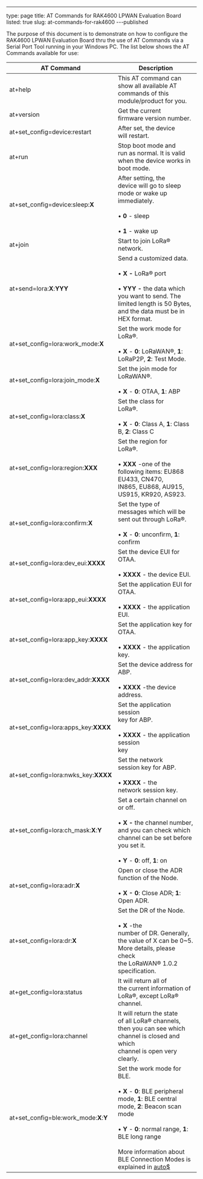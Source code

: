 ---
type: page
title: AT Commands for RAK4600 LPWAN Evaluation Board
listed: true
slug: at-commands-for-rak4600
---published

The purpose of this document is to demonstrate on how to configure the RAK4600 LPWAN Evaluation Board thru the use of AT Commands via a Serial Port Tool running in your Windows PC. The list below shows the AT Commands available for use:

| **AT Command** | **Description** | 
| ---- | ---- | 
| at+help | This AT command can<br>show all available AT commands of this module/product for you. | 
| at+version | Get the current<br>firmware version number. | 
| at+set_config=device:restart | After set, the device<br>will restart. | 
| at+run | Stop boot mode and<br>run as normal. It is valid when the device works in boot mode. | 
| at+set_config=device:sleep:**X** | After setting, the<br>device will go to sleep mode or wake up<br>immediately. <br><br>• **0** - sleep<br><br>• **1** - wake up | 
| at+join | Start to join LoRa®<br>network. | 
| at+send=lora:**X**:**YYY** | Send a customized data.<br><br>• **X -** LoRa® port<br><br>• **YYY -** the data which you want to send. The limited length is 50 Bytes, and the data must be in HEX format. | 
| at+set_config=lora:work_mode:**X** | Set the work mode for LoRa®.<br><br>• **X** - **0**: LoRaWAN®, **1**: LoRaP2P, **2**: Test Mode. | 
| at+set_config=lora:join_mode:**X** | Set the join mode for<br>LoRaWAN®. <br><br>• **X** - **0**: OTAA, **1**: ABP | 
| at+set_config=lora:class:**X** | Set the class for<br>LoRa®. <br><br>• **X** - **0**: Class A, **1**: Class B, **2**: Class C | 
| at+set_config=lora:region:**XXX** | Set the region for<br>LoRa®. <br><br>• **XXX** -one of the<br>following items: EU868 EU433, CN470,<br>IN865, EU868, AU915, US915, KR920, AS923. | 
| at+set_config=lora:confirm:**X** | Set the type of<br>messages which will be sent out through LoRa®.<br><br>• **X** - **0**: unconfirm, **1**: confirm | 
| at+set_config=lora:dev_eui:**XXXX** | Set the device EUI for OTAA. <br><br>• **XXXX** - the device EUI. | 
| at+set_config=lora:app_eui:**XXXX** | Set the application EUI for OTAA. <br><br>• **XXXX** - the application EUI. | 
| at+set_config=lora:app_key:**XXXX** | Set the application key for OTAA. <br><br>• **XXXX** - the application key. | 
| at+set_config=lora:dev_addr:**XXXX** | Set the device address for ABP. <br><br>• **XXXX** -the device address. | 
| at+set_config=lora:apps_key:**XXXX** | Set the application session<br>key for ABP. <br><br>• **XXXX** - the application session<br>key | 
| at+set_config=lora:nwks_key:**XXXX** | Set the network<br>session key for ABP. <br><br>• **XXXX** - the<br>network session key. | 
| at+set_config=lora:ch_mask:**X**:**Y** | Set a certain channel on or off.<br><br>• **X -** the channel number, and you can check which channel can be set before you set it.<br><br>• **Y** - **0**: off, **1**: on | 
| at+set_config=lora:adr:**X** | Open or close the ADR<br>function of the Node.<br><br>• **X - 0**: Close ADR; **1**: Open ADR. | 
| at+set_config=lora:dr:**X** | Set the DR of the Node.<br><br>• **X** -the<br>number of DR. Generally, the value of X can be 0~5. More details, please check<br>the LoRaWAN® 1.0.2 specification. | 
| at+get_config=lora:status | It will return all of<br>the current information of LoRa®, except LoRa® channel. | 
| at+get_config=lora:channel | It will return the state<br>of all LoRa® channels, then you can see which channel is closed and which<br>channel is open very clearly. | 
| at+set_config=ble:work_mode:**X**:**Y** | Set the work mode for<br>BLE.<br><br>• **X** - **0**: BLE peripheral mode, **1**: BLE central mode, **2**: Beacon scan mode<br><br>• **Y** - **0**: normal range, **1**: BLE long range<br><br>More information about BLE Connection Modes is explained in [auto$](/rak4600-lora-evaluation-board/bluetooth-connection-modes) | 


